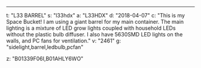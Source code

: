 ---
t: "L33 BARREL"
s: "l33hdx"
a: "L33HDX"
d: "2018-04-07"
c: "This is my Space Bucket! I am using a giant barrel for my main container. The main lighting is a mixture of LED grow lights coupled with household LEDs without the plastic bulb diffuser. I also have 5630SMD LED lights on the walls, and PC fans for ventilation."
v: "2461"
g: "sidelight,barrel,ledbulb,pcfan"

z: "B01339F06I,B01AHLY6WO"
